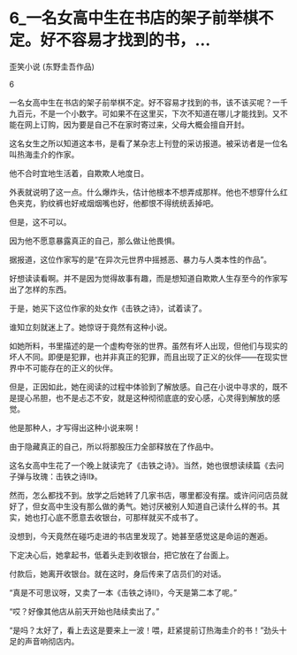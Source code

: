 # 6_一名女高中生在书店的架子前举棋不定。好不容易才找到的书，...

歪笑小说 (东野圭吾作品)

6

一名女高中生在书店的架子前举棋不定。好不容易才找到的书，该不该买呢？一千九百元，不是一个小数字。可如果不在这里买，下次不知道在哪儿才能找到。又不能在网上订购，因为要是自己不在家时寄过来，父母大概会擅自开封。

这名女生之所以知道这本书，是看了某杂志上刊登的采访报道。被采访者是一位名叫热海圭介的作家。

他不合时宜地生活着，自欺欺人地度日。

外表就说明了这一点。什么爆炸头，估计他根本不想弄成那样。他也不想穿什么红色夹克，豹纹裤也好戒烟烟嘴也好，他都恨不得统统丢掉吧。

但是，这不可以。

因为他不愿意暴露真正的自己，那么做让他畏惧。

据报道，这位作家写的是“在异次元世界中摇撼恶、暴力与人类本性的作品”。

好想读读看啊。并不是因为觉得故事有趣，而是想知道自欺欺人生存至今的作家写出了怎样的东西。

于是，她买下这位作家的处女作《击铁之诗》，试着读了。

谁知立刻就迷上了。她惊讶于竟然有这种小说。

如她所料，书里描述的是一个虚构夸张的世界。虽然有坏人出现，但他们与现实的坏人不同。即便是犯罪，也并非真正的犯罪，而且出现了正义的伙伴——在现实世界中不可能存在的正义的伙伴。

但是，正因如此，她在阅读的过程中体验到了解放感。自己在小说中寻求的，既不是提心吊胆，也不是忐忑不安，就是这种彻彻底底的安心感，心灵得到解放的感觉。

他是那种人，才写得出这种小说来啊！

由于隐藏真正的自己，所以将那股压力全部释放在了作品中。

这名女高中生花了一个晚上就读完了《击铁之诗》。当然，她也很想读续篇《去问子弹与玫瑰：击铁之诗Ⅱ》。

然而，怎么都找不到。放学之后她转了几家书店，哪里都没有摆。或许问问店员就好了，但女高中生没有那么做的勇气。她讨厌被别人知道自己读什么样的书。其实，她也打心底不愿意去收银台，可那样就买不成书了。

没想到，今天竟然在碰巧走进的书店里发现了。她甚至感觉这是命运的邂逅。

下定决心后，她拿起书，低着头走到收银台，把它放在了台面上。

付款后，她离开收银台。就在这时，身后传来了店员们的对话。

“真是不可思议呀，又卖了一本《击铁之诗Ⅱ》，今天是第二本了呢。”

“哎？好像其他店从前天开始也陆续卖出了。”

“是吗？太好了，看上去这是要来上一波！喂，赶紧提前订热海圭介的书！”劲头十足的声音响彻店内。
